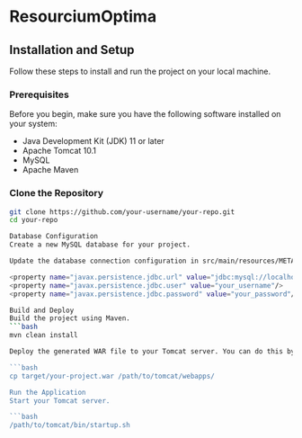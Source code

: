 # ResourciumOptima
 
## Installation and Setup

Follow these steps to install and run the project on your local machine.

### Prerequisites

Before you begin, make sure you have the following software installed on your system:

- Java Development Kit (JDK) 11 or later
- Apache Tomcat 10.1
- MySQL
- Apache Maven

### Clone the Repository

```bash
git clone https://github.com/your-username/your-repo.git
cd your-repo

Database Configuration
Create a new MySQL database for your project.

Update the database connection configuration in src/main/resources/META-INF/persistence.xml with your database details. For example:

<property name="javax.persistence.jdbc.url" value="jdbc:mysql://localhost:3306/your_database"/>
<property name="javax.persistence.jdbc.user" value="your_username"/>
<property name="javax.persistence.jdbc.password" value="your_password"/>

Build and Deploy
Build the project using Maven.
```bash
mvn clean install

Deploy the generated WAR file to your Tomcat server. You can do this by copying the WAR file (usually located in the target directory) to Tomcat's webapps directory.

```bash
cp target/your-project.war /path/to/tomcat/webapps/

Run the Application
Start your Tomcat server.

```bash
/path/to/tomcat/bin/startup.sh
